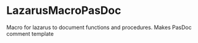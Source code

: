 # LazarusMacroPasDoc
Macro for lazarus to document functions and procedures. Makes PasDoc comment template
